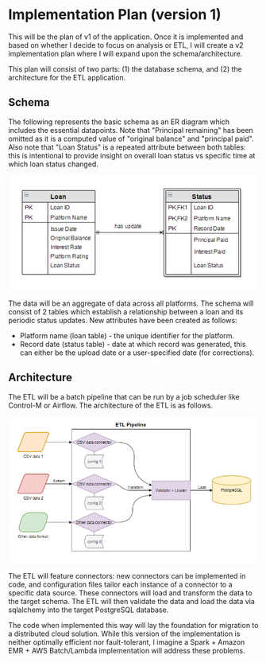Implementation Plan (version 1)
===============================

This will be the plan of v1 of the application. Once it is implemented and based on whether I decide to focus on analysis or ETL, I will create a v2 implementation plan where I will expand upon the schema/architecture.

This plan will consist of two parts: (1) the database schema, and (2) the architecture for the ETL application.


## Schema

The following represents the basic schema as an ER diagram which includes the essential datapoints. Note that "Principal remaining" has been omitted as it is a computed value of "original balance" and "principal paid". Also note that "Loan Status" is a repeated attribute between both tables: this is intentional to provide insight on overall loan status vs specific time at which loan status changed.

![Schema](images/schema.png)

The data will be an aggregate of data across all platforms. The schema will consist of 2 tables which establish a relationship between a loan and its periodic status updates.  New attributes have been created as follows:

* Platform name (loan table) - the unique identifier for the platform.
* Record date (status table) - date at which record was generated, this can either be the upload date or a user-specified date (for corrections).


## Architecture

The ETL will be a batch pipeline that can be run by a job scheduler like Control-M or Airflow. The architecture of the ETL is as follows.

![Architecture](images/architecture.png)

The ETL will feature connectors: new connectors can be implemented in code, and configuration files tailor each instance of a connector to a specific data source. These connectors will load and transform the data to the target schema. The ETL will then validate the data and load the data via sqlalchemy into the target PostgreSQL database.

The code when implemented this way will lay the foundation for migration to a distributed cloud solution. While this version of the implementation is neither optimally efficient nor fault-tolerant, I imagine a Spark + Amazon EMR + AWS Batch/Lambda implementation will address these problems.
